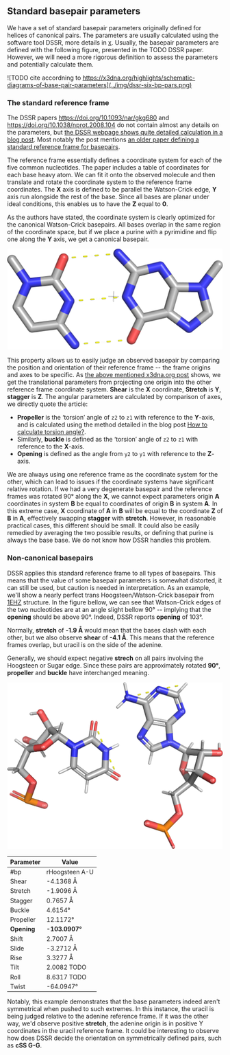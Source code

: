 ## Standard basepair parameters

We have a set of standard basepair parameters originally defined for helices of canonical pairs.
The parameters are usually calculated using the software tool DSSR, more details in [x](./2-oview-6-software.md#x3dna-dssr).
Usually, the basepair parameters are defined with the following figure, presented in the TODO DSSR paper.
However, we will need a more rigorous definition to assess the parameters and potentially calculate them.

![TODO cite accordning to https://x3dna.org/highlights/schematic-diagrams-of-base-pair-parameters](../img/dssr-six-bp-pars.png)

### The standard reference frame

The DSSR papers <https://doi.org/10.1093/nar/gkg680> and <https://doi.org/10.1038/nprot.2008.104> do not contain almost any details on the parameters, but [the DSSR webpage shows quite detailed calculation in a blog post](https://x3dna.org/highlights/details-on-the-simple-base-pair-parameters).
Most notably the post mentions [an older paper defining a standard reference frame for basepairs](https://doi.org/10.1006/jmbi.2001.4987).

The reference frame essentially defines a coordinate system for each of the five common nucleotides.
The paper includes a table of coordinates for each base heavy atom.
We can fit it onto the observed molecule and then translate and rotate the coordinate system to the reference frame coordinates.
The **X** axis is defined to be parallel the Watson-Crick edge, **Y** axis run alongside the rest of the base.
Since all bases are planar under ideal conditions, this enables us to have the **Z** equal to **0**.

As the authors have stated, the coordinate system is clearly optimized for the canonical Watson-Crick basepairs.
All bases overlap in the same region of the coordinate space, but if we place a purine with a pyrimidine and flip one along the **Y** axis, we get a canonical basepair.

![Guanine references and uracil reference with negated Y coordinates form "perfect" GC canonical pair. The white small cross shows the origin **(0, 0, 0)**.](../img/reference-frame-GC-pair.png)

This property allows us to easily judge an observed basepair by comparing the position and orientation of their reference frame -- the frame origins and axes to be specific.
As [the above mentioned x3dna.org post](https://x3dna.org/highlights/details-on-the-simple-base-pair-parameters) shows, we get the translational parameters from projecting one origin into the other reference frame coordinate system.
**Shear** is the **X** coordinate, **Stretch** is **Y**, **stagger** is **Z**.
The angular parameters are calculated by comparison of axes, we directly quote the article:

* **Propeller** is the ‘torsion’ angle of `z2` to `z1` with reference to the **Y**-axis, and is calculated using the method detailed in the blog post [How to calculate torsion angle?](http://x3dna.org/highlights/how-to-calculate-torsion-angle).
* Similarly, **buckle** is defined as the ‘torsion’ angle of `z2` to `z1` with reference to the **X**-axis.
* **Opening** is defined as the angle from `y2` to `y1` with reference to the **Z**-axis.

We are always using one reference frame as the coordinate system for the other, which can lead to issues if the coordinate systems have significant relative rotation.
If we had a very degenerate basepair and the reference frames was rotated 90° along the **X**, we cannot expect parameters origin **A** coordinates in system **B** be equal to coordinates of origin **B** in system **A**.
In this extreme case, **X** coordinate of **A** in **B** will be equal to the coordinate **Z** of **B** in **A**, effectively swapping **stagger** with **stretch**.
However, in reasonable practical cases, this different should be small.
It could also be easily remedied by averaging the two possible results, or defining that purine is always the base base.
We do not know how DSSR handles this problem.

### Non-canonical basepairs

DSSR applies this standard reference frame to all types of basepairs.
This means that the value of some basepair parameters is somewhat distorted, it can still be used, but caution is needed in interpretation.
As an example, we'll show a nearly perfect trans Hoogsteen/Watson-Crick basepair from [1EHZ](https://www.rcsb.org/structure/1EHZ) structure.
In the figure bellow, we can see that Watson-Crick edges of the two nucleotides are at an angle slight bellow 90° -- implying that the **opening** should be above 90°.
Indeed, DSSR reports **opening** of 103°.

Normally, **stretch** of **-1.9 Å** would mean that the bases clash with each other, but we also observe **shear** of **-4.1 Å**.
This means that the reference frames overlap, but uracil is on the side of the adenine.

Generally, we should expect negative **strech** on all pairs involving the Hoogsteen or Sugar edge.
Since these pairs are approximately rotated **90°**, **propeller** and **buckle** have interchanged meaning.

![The 1EHZ A.8 A.14 **tHW** pair. Watson-Crick edge is highlighted with the dashed line.](../img/1ehz-A8-A14-dssrexample.png)

| Parameter | Value |
|-----|-----|
| #bp | rHoogsteen A-U |
| Shear |	-4.1368 Å |
| Stretch |	-1.9096 Å |
| Stagger |	0.7657 Å |
| Buckle |	4.6154° |
| Propeller |	12.1172° |
| **Opening** |	**-103.0907°** |
| Shift |	2.7007 Å |
| Slide |	-3.2712 Å |
| Rise |	3.3277 Å |
| Tilt |	2.0082 TODO |
| Roll |	8.6317 TODO |
| Twist |	-64.0947° |

Notably, this example demonstrates that the base parameters indeed aren't symmetrical when pushed to such extremes.
In this instance, the uracil is being judged relative to the adenine reference frame.
If it was the other way, we'd observe positive **stretch**, the adenine origin is in positive Y coordinates in the uracil reference frame.
It could be interesting to observe how does DSSR decide the orientation on symmetrically defined pairs, such as **cSS G-G**.

